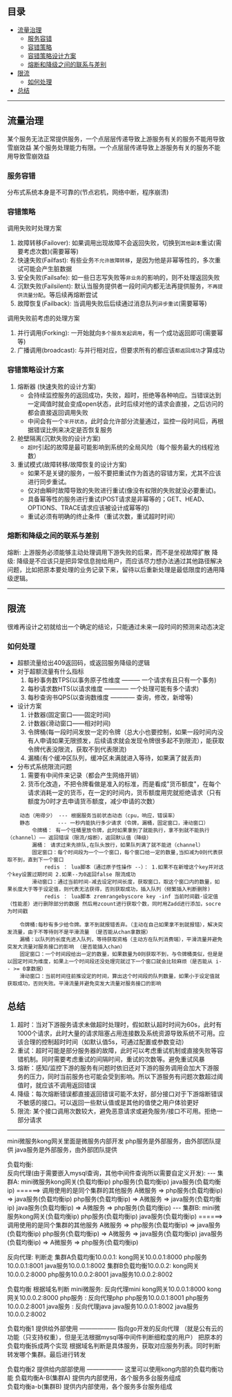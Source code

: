 ## 目录

- [流量治理](#流量治理)
    - [服务容错](#服务容错)
    - [容错策略](#容错策略)
    - [容错策略设计方案](#容错策略设计方案)
    - [熔断和降级之间的联系与差别](#熔断和降级之间的联系与差别)
- [限流](#限流)
    - [如何处理](#如何处理)
- [总结](#总结)

---

## 流量治理
某个服务无法正常提供服务，一个点层层传递导致上游服务有关的服务不能用导致雪崩效益
某个服务处理能力有限。一个点层层传递导致上游服务有关的服务不能用导致雪崩效益

### 服务容错
分布式系统本身是不可靠的(节点宕机，网络中断，程序崩溃)

### 容错策略
调用失败时处理方案
1. 故障转移(Failover): 如果调用出现故障不会返回失败，切换到`其他副本`重试(需要考虑次数)(需要幂等)
2. 快速失败(Failfast): 有些业务`不允许故障转移`，是因为他是非幂等性的，多次重试可能会产生脏数据
3. 安全失败(Failsafe): 如一些日志写失败等`非业务`的影响的，则不处理返回失败
4. 沉默失败(Failsilent): 默认当服务提供者一段时间内都无法再提供服务，`不再提供流量分配`。等后续再熔断尝试
5. 故障恢复(Failback): 当调用失败后后续通过消息队列`异步重试`(需要幂等)

调用失败前考虑的处理方案
1. 并行调用(Forking): 一开始就向`多个服务发起调用`，有一个成功返回即可(需要幂等)
2. 广播调用(broadcast): 与并行相对应，但要求所有的都应该`都返回成功`才算成功


### 容错策略设计方案
1. 熔断器 (快速失败的设计方案)
   * 会持续监控服务的返回成功，失败，超时，拒绝等各种响应。当错误达到一定阈值时就会变成open状态，此时后续对他的请求会直接，之后访问的都会直接返回调用失败
   * 中间会有一个`半开状态`，此时会允许部分流量通过，监控一段时间后，再根据错误比例来决定是否恢复服务
2. 舱壁隔离(沉默失败的设计方案)
   * `超时`引起的故障是最可能影响到系统的全局风险（每个服务最大的线程池数）
3. 重试模式(故障转移/故障恢复的设计方案)
   * 如果不是关键的服务，一般不要把重试作为首选的容错方案，尤其不应该进行同步重试。
   * 仅对由瞬时故障导致的失败进行重试(像没有权限的失败就没必要重试)。
   * 具备幂等性的服务进行重试(POST请求是非幂等的；GET、HEAD、OPTIONS、TRACE请求应该被设计成幂等的)
   * 重试必须有明确的终止条件（重试次数，重试超时时间）

### 熔断和降级之间的联系与差别
熔断: 上游服务必须能够主动处理调用下游失败的后果，而不是坐视故障扩散
降级: 降级是不应该只是把异常信息抛给用户，而应该尽力想办法通过其他路径解决问题，比如把原本要处理的业务记录下来，留待以后重新处理是最低限度的通用降级逻辑。

---

## 限流
很难再设计之初就给出一个确定的结论，只能通过未来一段时间的预测来动态决定

### 如何处理
* 超额流量给出409返回码，或返回服务降级的逻辑
* 对于超额流量有什么指标
  1. 每秒事务数TPS(以事务原子性维度 ——— 一个请求有且只有一个事务) 
  2. 每秒请求数HTS(以请求维度 ———— 一个处理可能有多个请求) 
  3. 每秒查询书QPS(以查询数维度 ———— 查询，修改，新增等)
* 设计方案
  1. 计数器(固定窗口——固定时间)
  2. 计数器(滑动窗口——相对时间)
  3. 令牌桶(每一段时间发放一定的令牌（总大小也要控制，如果一段时间内没有人申请如果无限颁发，后续请求就会发现令牌很多起不到限流），能获取令牌代表没限流，获取不到代表限流)
  4. 漏桶(有个缓冲区队列，缓冲区未满就进入等待，如果满了就丢弃)
* 分布式系统限流问题
  1. 需要有中间件来记录（都会产生网络开销）
  2. 货币化改造，不把令牌看做是准入的标准，而是看成"货币额度"，在每个请求消耗一定的货币，在一定的时间内，货币额度用完就拒绝请求（只有额度为0时才去申请货币额度，减少申请的次数）


```
    动态（用得少） --- 根据服务当前状态动态（cpu，响应，错误率）
    静态         --- 一秒内能执行多少请求（令牌，漏桶，固定窗口，滑动窗口）
        令牌桶： 有一个往桶里放令牌，此时如果拿到了就能执行，拿不到就不能执行（channel）—— 返回错误（限流/熔断），返回默认值（降级）
        漏桶： 请求过来先排队,在队头放行，如果队列满了就不能进（channel）
        固定窗口：每个时间段为一个一个窗口，每个窗口给一定的数量,当扣减为0则代表获取不到，直到下一个窗口
            redis ： lua脚本（通过原子性操作 --）： 1.如果不在新增这个key并对这个key设置过期时间 2.如果--为0返回false 限流成功
        滑动窗口：通过当前时间-减去设定时间长度，获取窗口，取这个窗口内的数量，如果长度大于等于设定值，则代表无法获得，否则获取成功，插入队列（频繁插入判断删除)
            redis ： lua脚本 zremrangebyscore key -inf 当前时间戳-设定值（性能差）进行删除部分的数据 然后用zcount进行获取个数，同时用Zadd进行添加，socre为时间戳

    令牌桶:每秒有多少给令牌。拿不到就报错丢弃。（主动在自己如果拿不到就报错），解决突发流量，由于不等待则不是平滑流量 （是否能从chan拿数据）
    漏桶：以队列的长度先进入队列，等待获取资格（主动方在队列消费端），平滑流量并避免突发大流量对服务接口的影响 （是否能插入chan）
    固定窗口：一个时间段给出一定的数量，如果数量为0则获取不到，与令牌桶类似，但是是以固定时间为维度，如果上一个时间段还没处理完就过下一个窗口就会比较麻烦（是否能从 i-- >= 0拿数据）
    滑动窗口：当前时间往前推设定的时间，算出这个时间段的队列数量，如果小于设定值就获取成功，否则失败。平滑流量并避免突发大流量对服务接口的影响 
```

## 总结
1. 超时：当对下游服务请求未做超时处理时，假如默认超时时间为60s，此时有1000个请求，此时大量的请求阻塞占用连接数及系统资源导致系统不可用。应该合理的控制超时时间（如默认值5s，可通过配置或参数变动）
2. 重试：超时可能是部分服务器的故障，此时可以考虑重试机制或直接失败等容错机制。同时需要考虑重试的间隔时间，重试的次数等。避免重试风暴
3. 熔断：感知/监控下游的服务有问题时依旧还对下游的服务调用会加大下游服务的压力，同时当前服务也可能会受到影响。所以下游服务有问题次数超过阈值时，就应该不调用返回错误
4. 降级：每次熔断错误都直接返回错误可能不太好，部分接口对于下游熔断错误不敏感的接口。可以返回一些默认值或是其他的值使之用户体验更好
5. 限流: 某个接口调用次数较大，避免恶意请求或避免服务/接口不可用。拒绝一部分请求



--------
mini微服务kong网关里面是微服务内部开发
php服务是外部服务，由外部团队提供
java服务是外部服务，由外部团队提供


负载均衡:  
    反向代理(由于需要嵌入mysql查询，其他中间件查询所以需要自定义开发):
        ---
        集群A: mini微服务kong网关(负载均衡ip)     php服务(负载均衡ip)    java服务(负载均衡ip)    ======> 调用使用的是同个集群的其他服务
                A微服务  =>  php服务(负载均衡ip)   =>   java服务(负载均衡ip)
                php服务(负载均衡ip)  =>    A微服务    =>   java服务(负载均衡ip)
                java服务(负载均衡ip) =>   A微服务  =>  php服务(负载均衡ip)
        ---
        集群B: mini微服务kong网关(负载均衡ip)     php服务(负载均衡ip)    java服务(负载均衡ip)    ======> 调用使用的是同个集群的其他服务
                A微服务  =>  php服务(负载均衡ip)   =>   java服务(负载均衡ip)
                php服务(负载均衡ip)  =>    A微服务    =>   java服务(负载均衡ip)
                java服务(负载均衡ip) =>   A微服务  =>  php服务(负载均衡ip)

反向代理:
    判断走 
        集群A负载均衡10.0.0.1:   kong网关10.0.0.1:8000   php服务10.0.0.1:8001   java服务10.0.0.1:8002
        集群B负载均衡10.0.0.2:   kong网关10.0.0.2:8000   php服务10.0.0.2:8001   java服务10.0.0.2:8002



负载均衡 根据域名判断
      mini微服务:  反向代理mini
                        kong网关10.0.0.1:8000
                        kong网关10.0.0.2:8000
      php服务   :  反向代理php
                        php服务10.0.0.1:8001
                        php服务10.0.0.2:8001
      java服务  :  反向代理java
                        java服务10.0.0.1:8002
                        java服务10.0.0.2:8002


负载均衡1 提供给外部使用 —————— 指向go开发的反向代理 （就是公有云的功能（只支持权重），但是无法根据mysql等中间件判断细粒度的用户） 把原本的负载均衡拆成两个实现
      根据域名判断是具体服务，获取对应服务列表。同时判断转发哪个集群。最后进行转发 

负载均衡2 提供给内部部使用 —————— 这里可以使用kong内部的负载均衡功能
    负载均衡A-B(集群A) 提供内内部使用，各个服务多台服务组成  
    负载均衡a-b(集群B) 提供内内部使用，各个服务多台服务组成  
